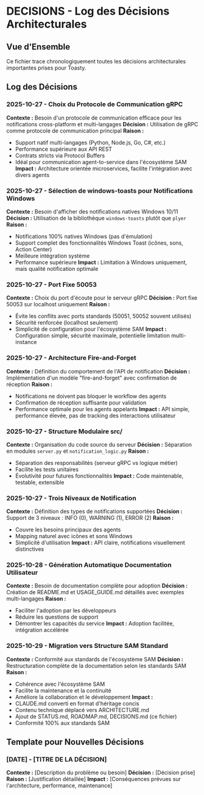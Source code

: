 # DECISIONS - Log des Décisions Architecturales

## Vue d'Ensemble
Ce fichier trace chronologiquement toutes les décisions architecturales importantes prises pour Toasty.

## Log des Décisions

### 2025-10-27 - Choix du Protocole de Communication gRPC
**Contexte :** Besoin d'un protocole de communication efficace pour les notifications cross-platform et multi-langages
**Décision :** Utilisation de gRPC comme protocole de communication principal
**Raison :**
- Support natif multi-langages (Python, Node.js, Go, C#, etc.)
- Performance supérieure aux API REST
- Contrats stricts via Protocol Buffers
- Idéal pour communication agent-to-service dans l'écosystème SAM
**Impact :** Architecture orientée microservices, facilite l'intégration avec divers agents

### 2025-10-27 - Sélection de windows-toasts pour Notifications Windows
**Contexte :** Besoin d'afficher des notifications natives Windows 10/11
**Décision :** Utilisation de la bibliothèque `windows-toasts` plutôt que `plyer`
**Raison :**
- Notifications 100% natives Windows (pas d'émulation)
- Support complet des fonctionnalités Windows Toast (icônes, sons, Action Center)
- Meilleure intégration système
- Performance supérieure
**Impact :** Limitation à Windows uniquement, mais qualité notification optimale

### 2025-10-27 - Port Fixe 50053
**Contexte :** Choix du port d'écoute pour le serveur gRPC
**Décision :** Port fixe 50053 sur localhost uniquement
**Raison :**
- Évite les conflits avec ports standards (50051, 50052 souvent utilisés)
- Sécurité renforcée (localhost seulement)
- Simplicité de configuration pour l'écosystème SAM
**Impact :** Configuration simple, sécurité maximale, potentielle limitation multi-instance

### 2025-10-27 - Architecture Fire-and-Forget
**Contexte :** Définition du comportement de l'API de notification
**Décision :** Implémentation d'un modèle "fire-and-forget" avec confirmation de réception
**Raison :**
- Notifications ne doivent pas bloquer le workflow des agents
- Confirmation de réception suffisante pour validation
- Performance optimale pour les agents appelants
**Impact :** API simple, performance élevée, pas de tracking des interactions utilisateur

### 2025-10-27 - Structure Modulaire src/
**Contexte :** Organisation du code source du serveur
**Décision :** Séparation en modules `server.py` et `notification_logic.py`
**Raison :**
- Séparation des responsabilités (serveur gRPC vs logique métier)
- Facilite les tests unitaires
- Évolutivité pour futures fonctionnalités
**Impact :** Code maintenable, testable, extensible

### 2025-10-27 - Trois Niveaux de Notification
**Contexte :** Définition des types de notifications supportées
**Décision :** Support de 3 niveaux : INFO (0), WARNING (1), ERROR (2)
**Raison :**
- Couvre les besoins principaux des agents
- Mapping naturel avec icônes et sons Windows
- Simplicité d'utilisation
**Impact :** API claire, notifications visuellement distinctives

### 2025-10-28 - Génération Automatique Documentation Utilisateur
**Contexte :** Besoin de documentation complète pour adoption
**Décision :** Création de README.md et USAGE_GUIDE.md détaillés avec exemples multi-langages
**Raison :**
- Faciliter l'adoption par les développeurs
- Réduire les questions de support
- Démontrer les capacités du service
**Impact :** Adoption facilitée, intégration accélérée

### 2025-10-29 - Migration vers Structure SAM Standard
**Contexte :** Conformité aux standards de l'écosystème SAM
**Décision :** Restructuration complète de la documentation selon les standards SAM
**Raison :**
- Cohérence avec l'écosystème SAM
- Facilite la maintenance et la continuité
- Améliore la collaboration et le développement
**Impact :**
- CLAUDE.md converti en format d'héritage concis
- Contenu technique déplacé vers ARCHITECTURE.md
- Ajout de STATUS.md, ROADMAP.md, DECISIONS.md (ce fichier)
- Conformité 100% aux standards SAM

## Template pour Nouvelles Décisions

### [DATE] - [TITRE DE LA DÉCISION]
**Contexte :** [Description du problème ou besoin]
**Décision :** [Décision prise]
**Raison :** [Justification détaillée]
**Impact :** [Conséquences prévues sur l'architecture, performance, maintenance]